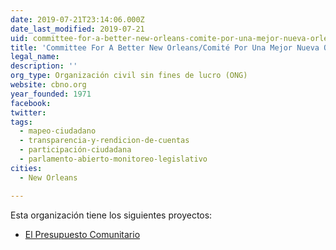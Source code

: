 ```yaml
---
date: 2019-07-21T23:14:06.000Z
date_last_modified: 2019-07-21
uid: committee-for-a-better-new-orleans-comite-por-una-mejor-nueva-orleans
title: 'Committee For A Better New Orleans/Comité Por Una Mejor Nueva Orleans'
legal_name: 
description: ''
org_type: Organización civil sin fines de lucro (ONG)
website: cbno.org
year_founded: 1971
facebook: 
twitter: 
tags:
  - mapeo-ciudadano
  - transparencia-y-rendicion-de-cuentas
  - participación-ciudadana
  - parlamento-abierto-monitoreo-legislativo
cities: 
  - New Orleans

---
```


Esta organización tiene los siguientes proyectos:

- [El Presupuesto Comunitario](/proyectos/el-presupuesto-comunitario)

